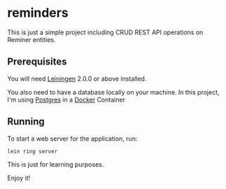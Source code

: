 # reminders

This is just a simple project including CRUD REST API operations on Reminer entities.

## Prerequisites

You will need [Leiningen][] 2.0.0 or above installed.

[leiningen]: https://github.com/technomancy/leiningen

You also need to have a database locally on your machine. In this project, I'm using [Postgres] in a [Docker] Container

[Postgres]: https://hub.docker.com/_/postgres
[Docker]: https://www.docker.com/

## Running
To start a web server for the application, run:

    lein ring server

This is just for learning purposes.

Enjoy it!
